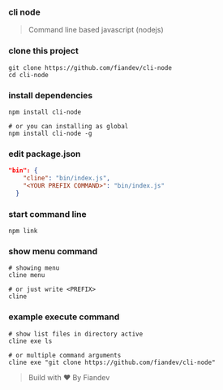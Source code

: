 ### cli node

> Command line based javascript (nodejs)

### clone this project

```shell
git clone https://github.com/fiandev/cli-node
cd cli-node
```

### install dependencies

```shell
npm install cli-node

# or you can installing as global
npm install cli-node -g
```

### edit package.json

```json
"bin": {
    "cline": "bin/index.js",
    "<YOUR PREFIX COMMAND>": "bin/index.js"
  }
```

### start command line

```shell
npm link
```

### show menu command

```shell
# showing menu
cline menu

# or just write <PREFIX>
cline
```

### example execute command

```shell
# show list files in directory active
cline exe ls

# or multiple command arguments
cline exe "git clone https://github.com/fiandev/cli-node"
```

> Build with ❤️ By Fiandev